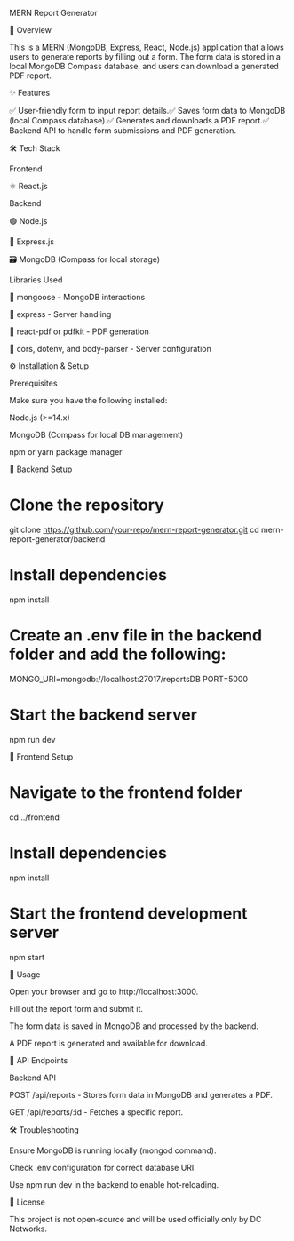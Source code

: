 MERN Report Generator

📌 Overview

This is a MERN (MongoDB, Express, React, Node.js) application that allows users to generate reports by filling out a form. The form data is stored in a local MongoDB Compass database, and users can download a generated PDF report.

✨ Features

✅ User-friendly form to input report details.✅ Saves form data to MongoDB (local Compass database).✅ Generates and downloads a PDF report.✅ Backend API to handle form submissions and PDF generation.

🛠 Tech Stack

Frontend

⚛ React.js

Backend

🟢 Node.js

🚀 Express.js

🗃 MongoDB (Compass for local storage)

Libraries Used

📌 mongoose - MongoDB interactions

📌 express - Server handling

📌 react-pdf or pdfkit - PDF generation

📌 cors, dotenv, and body-parser - Server configuration

⚙ Installation & Setup

Prerequisites

Make sure you have the following installed:

Node.js (>=14.x)

MongoDB (Compass for local DB management)

npm or yarn package manager

🚀 Backend Setup

# Clone the repository
git clone https://github.com/your-repo/mern-report-generator.git
cd mern-report-generator/backend

# Install dependencies
npm install

# Create an .env file in the backend folder and add the following:
MONGO_URI=mongodb://localhost:27017/reportsDB
PORT=5000

# Start the backend server
npm run dev

🎨 Frontend Setup

# Navigate to the frontend folder
cd ../frontend

# Install dependencies
npm install

# Start the frontend development server
npm start

🎯 Usage

Open your browser and go to http://localhost:3000.

Fill out the report form and submit it.

The form data is saved in MongoDB and processed by the backend.

A PDF report is generated and available for download.

📡 API Endpoints

Backend API

POST /api/reports - Stores form data in MongoDB and generates a PDF.

GET /api/reports/:id - Fetches a specific report.

🛠 Troubleshooting

Ensure MongoDB is running locally (mongod command).

Check .env configuration for correct database URI.

Use npm run dev in the backend to enable hot-reloading.

📜 License

This project is not open-source and will be used officially only by DC Networks.